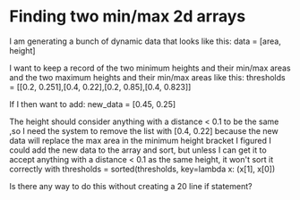 
# Finding two min/max 2d arrays

I am generating a bunch of dynamic data that looks like this:
data = [area, height]

I want to keep a record of the two minimum heights and their min/max areas and the two maximum heights and their min/max areas like this:
thresholds = [[0.2, 0.251],[0.4, 0.22],[0.2, 0.85],[0.4, 0.823]]

If I then want to add:
new_data = [0.45, 0.25]

The height should consider anything with a distance < 0.1 to be the same
,so I need the system to remove the list with
[0.4, 0.22] because the new data will replace the max area in the minimum height bracket
I figured I could add the new data to the array and sort, but unless I can get it to accept anything with a distance < 0.1 as the same height, it won't sort it correctly with
thresholds = sorted(thresholds, key=lambda x: (x[1], x[0])

Is there any way to do this without creating a 20 line if statement?

        